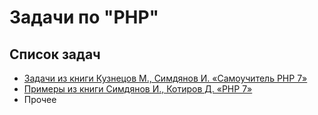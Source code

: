 # Задачи по "PHP"

## Список задач

* [Задачи из книги Кузнецов М., Симдянов И. «Самоучитель PHP 7»](./Kuznetsov_M_Simdianov_I_PHP_7_tutorial)
* [Примеры из книги Симдянов И., Котиров Д. «PHP 7»](./Kuznetsov_M_Simdianov_I_PHP_7_tutorial)
* Прочее
